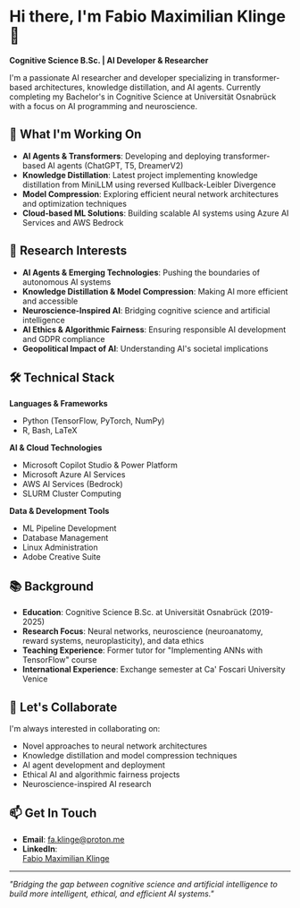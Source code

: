 # Hi there, I'm Fabio Maximilian Klinge 👋

**Cognitive Science B.Sc. | AI Developer & Researcher**

I'm a passionate AI researcher and developer specializing in transformer-based architectures, knowledge distillation, and AI agents. Currently completing my Bachelor's in Cognitive Science at Universität Osnabrück with a focus on AI programming and neuroscience.

## 🔬 What I'm Working On

- **AI Agents & Transformers**: Developing and deploying transformer-based AI agents (ChatGPT, T5, DreamerV2)
- **Knowledge Distillation**: Latest project implementing knowledge distillation from MiniLLM using reversed Kullback-Leibler Divergence
- **Model Compression**: Exploring efficient neural network architectures and optimization techniques
- **Cloud-based ML Solutions**: Building scalable AI systems using Azure AI Services and AWS Bedrock

## 🧠 Research Interests

- **AI Agents & Emerging Technologies**: Pushing the boundaries of autonomous AI systems
- **Knowledge Distillation & Model Compression**: Making AI more efficient and accessible
- **Neuroscience-Inspired AI**: Bridging cognitive science and artificial intelligence
- **AI Ethics & Algorithmic Fairness**: Ensuring responsible AI development and GDPR compliance
- **Geopolitical Impact of AI**: Understanding AI's societal implications

## 🛠️ Technical Stack

**Languages & Frameworks**
- Python (TensorFlow, PyTorch, NumPy)
- R, Bash, LaTeX

**AI & Cloud Technologies**
- Microsoft Copilot Studio & Power Platform
- Microsoft Azure AI Services
- AWS AI Services (Bedrock)
- SLURM Cluster Computing

**Data & Development Tools**
- ML Pipeline Development
- Database Management
- Linux Administration
- Adobe Creative Suite

## 📚 Background

- **Education**: Cognitive Science B.Sc. at Universität Osnabrück (2019-2025)
- **Research Focus**: Neural networks, neuroscience (neuroanatomy, reward systems, neuroplasticity), and data ethics
- **Teaching Experience**: Former tutor for "Implementing ANNs with TensorFlow" course
- **International Experience**: Exchange semester at Ca' Foscari University Venice

## 🤝 Let's Collaborate

I'm always interested in collaborating on:
- Novel approaches to neural network architectures
- Knowledge distillation and model compression techniques
- AI agent development and deployment
- Ethical AI and algorithmic fairness projects
- Neuroscience-inspired AI research

## 📫 Get In Touch

- **Email**: fa.klinge@proton.me
- **LinkedIn**: <div class="badge-base LI-profile-badge" data-locale="en_US" data-size="medium" data-theme="light" data-type="VERTICAL" data-vanity="fabio-maximilian-klinge" data-version="v1"><a class="badge-base__link LI-simple-link" href="https://de.linkedin.com/in/fabio-maximilian-klinge?trk=profile-badge">Fabio Maximilian Klinge</a></div>
              

---

*"Bridging the gap between cognitive science and artificial intelligence to build more intelligent, ethical, and efficient AI systems."*

<!---
Fabio-Klinge/Fabio-Klinge is a ✨ special ✨ repository because its `README.md` (this file) appears on your GitHub profile.
You can click the Preview link to take a look at your changes.
<script src="https://platform.linkedin.com/badges/js/profile.js" async defer type="text/javascript"></script>
--->

